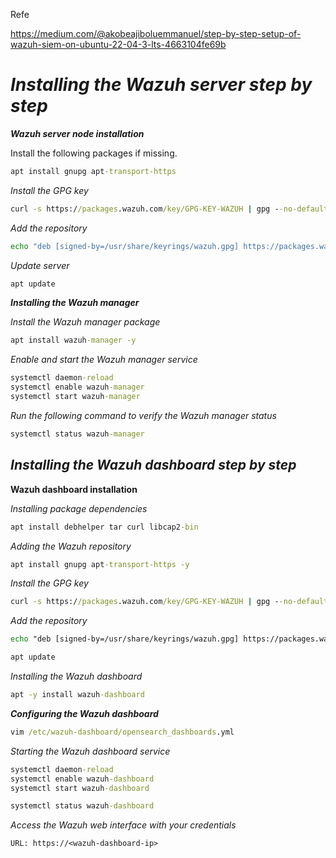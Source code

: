 Refe

https://medium.com/@akobeajiboluemmanuel/step-by-step-setup-of-wazuh-siem-on-ubuntu-22-04-3-lts-4663104fe69b

# _Installing the Wazuh server step by step_




_**Wazuh server node installation**_

Install the following packages if missing.

```cmd
apt install gnupg apt-transport-https
```
_Install the GPG key_

```cmd
curl -s https://packages.wazuh.com/key/GPG-KEY-WAZUH | gpg --no-default-keyring --keyring gnupg-ring:/usr/share/keyrings/wazuh.gpg --import && chmod 644 /usr/share/keyrings/wazuh.gpg
```

_Add the repository_

```bash
echo "deb [signed-by=/usr/share/keyrings/wazuh.gpg] https://packages.wazuh.com/4.x/apt/ stable main" | tee -a /etc/apt/sources.list.d/wazuh.list
```

_Update server_

```cmd
apt update
```
_**Installing the Wazuh manager**_

_Install the Wazuh manager package_

```cmd
apt install wazuh-manager -y
```

_Enable and start the Wazuh manager service_

```cmd
systemctl daemon-reload
systemctl enable wazuh-manager
systemctl start wazuh-manager
```
_Run the following command to verify the Wazuh manager status_

```cmd
systemctl status wazuh-manager
```

## _Installing the Wazuh dashboard step by step_

**Wazuh dashboard installation**

_Installing package dependencies_

```cmd
apt install debhelper tar curl libcap2-bin
```

_Adding the Wazuh repository_

```cmd
apt install gnupg apt-transport-https -y
```
_Install the GPG key_

```cmd
curl -s https://packages.wazuh.com/key/GPG-KEY-WAZUH | gpg --no-default-keyring --keyring gnupg-ring:/usr/share/keyrings/wazuh.gpg --import && chmod 644 /usr/share/keyrings/wazuh.gpg
```
_Add the repository_

```cmd
echo "deb [signed-by=/usr/share/keyrings/wazuh.gpg] https://packages.wazuh.com/4.x/apt/ stable main" | tee -a /etc/apt/sources.list.d/wazuh.list
```
```cmd
apt update
```
_Installing the Wazuh dashboard_
```cmd
apt -y install wazuh-dashboard
```

**_Configuring the Wazuh dashboard_**
```cmd
vim /etc/wazuh-dashboard/opensearch_dashboards.yml
```
_Starting the Wazuh dashboard service_
```cmd
systemctl daemon-reload
systemctl enable wazuh-dashboard
systemctl start wazuh-dashboard
```
```cmd
systemctl status wazuh-dashboard
```
_Access the Wazuh web interface with your credentials_

```URL
URL: https://<wazuh-dashboard-ip>
```
